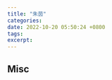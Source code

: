 ```yaml
---
title: "朱茵"
categories: 
date: 2022-10-20 05:50:24 +0800
tags: 
excerpt: 
---
```











## Misc




